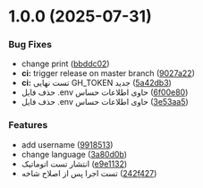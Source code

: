 # 1.0.0 (2025-07-31)


### Bug Fixes

* change print ([bbddc02](https://github.com/sajadtaj/HelloWorld/commit/bbddc0241411d2e45eb7dd50696800cfd037a119))
* **ci:** trigger release on master branch ([9027a22](https://github.com/sajadtaj/HelloWorld/commit/9027a2279b85915feb95c60870523773f199a18c))
* **ci:** تست نهایی GH_TOKEN جدید ([5a42db3](https://github.com/sajadtaj/HelloWorld/commit/5a42db3df87177abaeedef98f3ab9c3f5e127e5f))
* حذف فایل .env حاوی اطلاعات حساس ([6f00e80](https://github.com/sajadtaj/HelloWorld/commit/6f00e8040d327835d599c7d036e4c57a6d2adfe9))
* حذف فایل .env حاوی اطلاعات حساس ([3e53aa5](https://github.com/sajadtaj/HelloWorld/commit/3e53aa5389d81a785afa425f967035274fd61256))


### Features

* add username ([9918513](https://github.com/sajadtaj/HelloWorld/commit/9918513762a3ad43a14b366594670e28a76680f9))
* change language ([3a80d0b](https://github.com/sajadtaj/HelloWorld/commit/3a80d0b626390ac7acaeb919708a8f0ce7d7ebe5))
* انتشار تست اتوماتیک ([e9e1132](https://github.com/sajadtaj/HelloWorld/commit/e9e11324a5e46db15c8b1cb970432ec026f4012e))
* تست اجرا پس از اصلاح شاخه ([242f427](https://github.com/sajadtaj/HelloWorld/commit/242f427a3f3605e8eaf2c90f0e96b0f2f8a20958))
